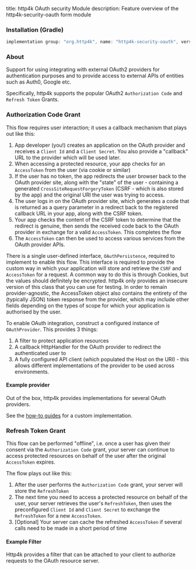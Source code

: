 title: http4k OAuth security Module
description: Feature overview of the http4k-security-oauth form module

### Installation (Gradle)

```groovy
implementation group: "org.http4k", name: "http4k-security-oauth", version: "4.29.0.0"
```

### About

Support for using integrating with external OAuth2 providers for authentication purposes and to provide access to external APIs of entities such as Auth0, Google etc. 


Specifically, http4k supports the popular OAuth2 `Authorization Code` and `Refresh Token` Grants.

### Authorization Code Grant

This flow requires user interaction; it uses a callback mechanism that plays out like this:

1. App developer (you!) creates an application on the OAuth provider and receives a `Client Id` and a `Client Secret`. You also provide a "callback" URL to the provider which will be used later.
2. When accessing a protected resource, your app checks for an `AccessToken` from the user (via cookie or similar)
3. If the user has no token, the app redirects the user browser back to the OAuth provider site, along with the "state" of the user - containing a generated `CrossSiteRequestForgeryToken` (CSRF - which is also stored by the app) and the original URI the user was trying to access.
4. The user logs in on the OAuth provider site, which generates a code that is returned as a query parameter in a redirect back to the registered callback URL in your app, along with the CSRF token.
5. Your app checks the content of the CSRF token to determine that the redirect is genuine, then sends the received code back to the OAuth provider in exchange for a valid `AccessToken`. This completes the flow
6. The `AccessToken` can then be used to access various services from the OAuth provider APIs.

There is a single user-defined interface, `OAuthPersistence`, required to implement to enable this flow. This interface is required to provide the custom way in which your application will store and retrieve the `CSRF` and `AccessToken` for a request. A common way to do this is through Cookies, but the values should definitely be encrypted. http4k only provides an insecure version of this class that you can use for testing. In order to remain provider-agnostic, the AccessToken object also contains the entirety of the (typically JSON) token response from the provider, which may include other fields depending on the types of scope for which your application is authorised by the user.

To enable OAuth integration, construct a configured instance of `OAuthProvider`. This provides 3 things:

1. A filter to protect application resources
1. A callback HttpHandler for the OAuth provider to redirect the authenticated user to
1. A fully configured API client (which populated the Host on the URI) - this allows different
implementations of the provider to be used across environments.

#### Example provider [<img class="octocat"/>](https://github.com/http4k/http4k/blob/master/src/docs/guide/reference/oauth/example_provider_oauth.kt)

Out of the box, http4k provides implementations for several OAuth providers.

<script src="https://gist-it.appspot.com/https://github.com/http4k/http4k/blob/master/src/docs/guide/reference/oauth/example_provider_oauth.kt"></script>

See the [how-to guides](/guide/howto/use_a_custom_oauth_provider/) for a custom implementation.

### Refresh Token Grant

This flow can be performed "offline", i.e. once a user has given their consent via the `Authorization Code` grant, your server can continue to access protected resources on behalf of the user after the original `AccessToken` expires.

The flow plays out like this:

1. After the user performs the `Authorization Code` grant, your server will store the `RefreshToken`
2. The next time you need to access a protected resource on behalf of the user, your server retrieves the user's `RefreshToken`, then uses the preconfigured `Client Id` and `Client Secret` to exchange the `RefreshToken` for a new `AccessToken`.
3. [Optional] Your server can cache the refreshed `AccessToken` if several calls need to be made in a short period of time

#### Example Filter [<img class="octocat"/>](https://github.com/http4k/http4k/blob/master/src/docs/guide/reference/oauth/example_offline_oauth.kt)

Http4k provides a filter that can be attached to your client to authorize requests to the OAuth resource server.

<script src="https://gist-it.appspot.com/https://github.com/http4k/http4k/blob/master/src/docs/guide/reference/oauth/example_offline_oauth.kt"></script>



